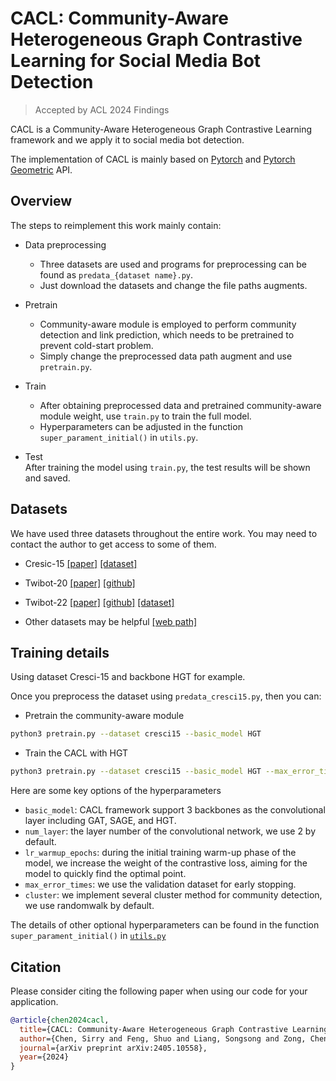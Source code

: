 # CACL: Community-Aware Heterogeneous Graph Contrastive Learning for Social Media Bot Detection

>Accepted by ACL 2024 Findings

CACL is a Community-Aware Heterogeneous Graph Contrastive Learning framework and we apply it to social media bot detection.

The implementation of CACL is mainly based on [Pytorch](https://github.com/pytorch/pytorch) and [Pytorch Geometric](https://github.com/rusty1s/pytorch_geometric) API.


## Overview

The steps to reimplement this work mainly contain:

- Data preprocessing  
  - Three datasets are used and programs for preprocessing can be found as `predata_{dataset name}.py`.
  - Just download the datasets and change the file paths augments.

- Pretrain  
  - Community-aware module is employed to perform community detection and link prediction, which needs to be pretrained to prevent cold-start problem.
  - Simply change the preprocessed data path augment and use `pretrain.py`.

- Train  
  - After obtaining preprocessed data and pretrained community-aware module weight, use `train.py` to train the full model.
  - Hyperparameters can be adjusted in the function `super_parament_initial()` in `utils.py`.

- Test  
After training the model using `train.py`, the test results will be shown and saved.

## Datasets

We have used three datasets throughout the entire work. You may need to contact the author to get access to some of them.

- Cresic-15
[[paper]](https://www.sciencedirect.com/science/article/abs/pii/S0167923615001803?via%3Dihub)
[[dataset]](https://www.researchgate.net/figure/Details-of-the-Cresci-2015-dataset_tbl2_370918138)

- Twibot-20
[[paper]](https://dl.acm.org/doi/10.1145/3459637.3482019)
[[github]](https://github.com/BunsenFeng/TwiBot-20)

- Twibot-22
[[paper]](https://papers.nips.cc/paper_files/paper/2022/hash/e4fd610b1d77699a02df07ae97de992a-Abstract-Datasets_and_Benchmarks.html)
[[github]](https://github.com/LuoUndergradXJTU/TwiBot-22)
[[dataset]](https://drive.google.com/drive/folders/1YwiOUwtl8pCd2GD97Q_WEzwEUtSPoxFs)

- Other datasets may be helpful
[[web path]](https://botometer.osome.iu.edu/bot-repository/datasets.html)

## Training details
Using dataset Cresci-15 and backbone HGT for example.

Once you preprocess the dataset using `predata_cresci15.py`, then you can:
- Pretrain the community-aware module 
```bash
python3 pretrain.py --dataset cresci15 --basic_model HGT
```

- Train the CACL with HGT
```bash
python3 pretrain.py --dataset cresci15 --basic_model HGT --max_error_times 5
```

Here are some key options of the hyperparameters

- `basic_model`: CACL framework support 3 backbones as the convolutional layer including GAT, SAGE, and HGT. 
- `num_layer`: the layer number of the convolutional network, we use 2 by default.
- `lr_warmup_epochs`: during the initial training warm-up phase of the model, we increase the weight of the contrastive loss, aiming for the model to quickly find the optimal point.
- `max_error_times`: we use the validation dataset for early stopping.
- `cluster`: we implement several cluster method for community detection, we use randomwalk by default.

The details of other optional hyperparameters can be found in the function `super_parament_initial()` in [`utils.py`](./utils.py)

## Citation

Please consider citing the following paper when using our code for your application.

```bibtex
@article{chen2024cacl,
  title={CACL: Community-Aware Heterogeneous Graph Contrastive Learning for Social Media Bot Detection},
  author={Chen, Sirry and Feng, Shuo and Liang, Songsong and Zong, Chen-Chen and Li, Jing and Li, Piji},
  journal={arXiv preprint arXiv:2405.10558},
  year={2024}
}
```

